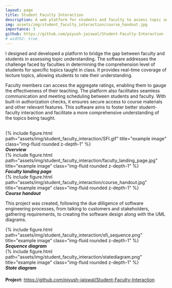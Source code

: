 ```yaml
---
layout: page
title: Student Faculty Interaction
description: A web platform for students and faculty to assess topic understanding in real-time, enhancing teaching effectiveness through aggregate ratings and secure access to course materials while promoting better interaction.
img: assets/img/student_faculty_interaction/course_handout.jpg
importance: 3
github: https://github.com/piyush-jaiswal/Student-Faculty-Interaction
# width2: true
---
```


I designed and developed a platform to bridge the gap between faculty and students in assessing topic understanding. The software addresses the challenge faced by faculties in determining the comprehension level of students for specific topics taught in class. It provides real-time coverage of lecture topics, allowing students to rate their understanding. 

Faculty members can access the aggregate ratings, enabling them to gauge the effectiveness of their teaching. The platform also facilitates seamless communication and meeting scheduling between students and faculty. With built-in authorization checks, it ensures secure access to course materials and other relevant features. This software aims to foster better student-faculty interaction and facilitate a more comprehensive understanding of the topics being taught.

<div style="margin-top: 6%;"></div>

<div class="row">
    <div class="col-sm mt-3 mt-md-0">
        {% include figure.html path="assets/img/student_faculty_interaction/SFI.gif" title="example image" class="img-fluid rounded z-depth-1" %}
    </div>
</div>
<div class="caption">
    <b><i>Overview</i></b>
</div>

<div class="row">
    <div class="col-sm mt-3 mt-md-0">
        {% include figure.html path="assets/img/student_faculty_interaction/faculty_landing_page.jpg" title="example image" class="img-fluid rounded z-depth-1" %}
    </div>
</div>
<div class="caption">
    <b><i>Faculty landing page</i></b>
</div>

<div class="row">
    <div class="col-sm mt-3 mt-md-0">
        {% include figure.html path="assets/img/student_faculty_interaction/course_handout.jpg" title="example image" class="img-fluid rounded z-depth-1" %}
    </div>
</div>
<div class="caption">
    <b><i>Course handout</i></b>
</div>

This project was created, following the due dilligence of software engineering processes, from talking to customers and stakeholders, gathering requirements, to creating the software design along with the UML diagrams.

<div class="row">
    <div class="col-sm mt-3 mt-md-0">
        {% include figure.html path="assets/img/student_faculty_interaction/sfi_sequence.png" title="example image" class="img-fluid rounded z-depth-1" %}
    </div>
</div>
<div class="caption">
    <b><i>Sequence diagram</i></b>
</div>


<div class="row">
    <div class="col-sm mt-3 mt-md-0">
        {% include figure.html path="assets/img/student_faculty_interaction/statediagram.png" title="example image" class="img-fluid rounded z-depth-1" %}
    </div>
</div>
<div class="caption">
    <b><i>State diagram</i></b>
</div>


<div style="margin-top: 4%;">
    <b>Project:</b> <a target="_blank" href="https://github.com/piyush-jaiswal/Student-Faculty-Interaction">https://github.com/piyush-jaiswal/Student-Faculty-Interaction</a>
</div>
